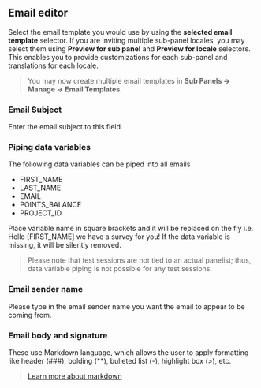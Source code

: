 ## Email editor
Select the email template you would use by using the **selected email template** selector. If you are inviting multiple sub-panel locales, you may select them using **Preview for sub panel** and **Preview for locale** selectors. This enables you to provide customizations for each sub-panel and translations for each locale.

> You may now create multiple email templates in **Sub Panels -> Manage -> Email Templates**.

### Email Subject
Enter the email subject to this field

### Piping data variables
The following data variables can be piped into all emails

- FIRST_NAME
- LAST_NAME
- EMAIL
- POINTS_BALANCE
- PROJECT_ID

Place variable name in square brackets and it will be replaced on the fly i.e. Hello [FIRST_NAME] we have a survey for you! If the data variable is missing, it will be silently removed.

> Please note that test sessions are not tied to an actual panelist; thus, data variable piping is not possible for any test sessions.

### Email sender name
Please type in the email sender name you want the email to appear to be coming from.

### Email body and signature
These use Markdown language, which allows the user to apply formatting like header (###), bolding (\**), bulleted list (-), highlight box (>), etc.

> [Learn more about markdown](https://www.markdownguide.org/basic-syntax/#overview)
